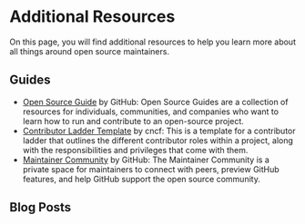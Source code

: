 # Additional Resources

On this page, you will find additional resources to help you learn more about all things around open source maintainers.

## Guides

- [Open Source Guide](https://opensource.guide/) by GitHub: Open Source Guides are a collection of resources for individuals, communities, and companies who want to learn how to run and contribute to an open-source project.
- [Contributor Ladder Template](https://github.com/cncf/project-template/blob/main/CONTRIBUTOR_LADDER.md) by cncf: This is a template for a contributor ladder that outlines the different contributor roles within a project, along with the responsibilities and privileges that come with them.
- [Maintainer Community](https://maintainers.github.com/auth/signin) by GitHub: The Maintainer Community is a private space for maintainers to connect with peers, preview GitHub features, and help GitHub support the open source community.

## Blog Posts
